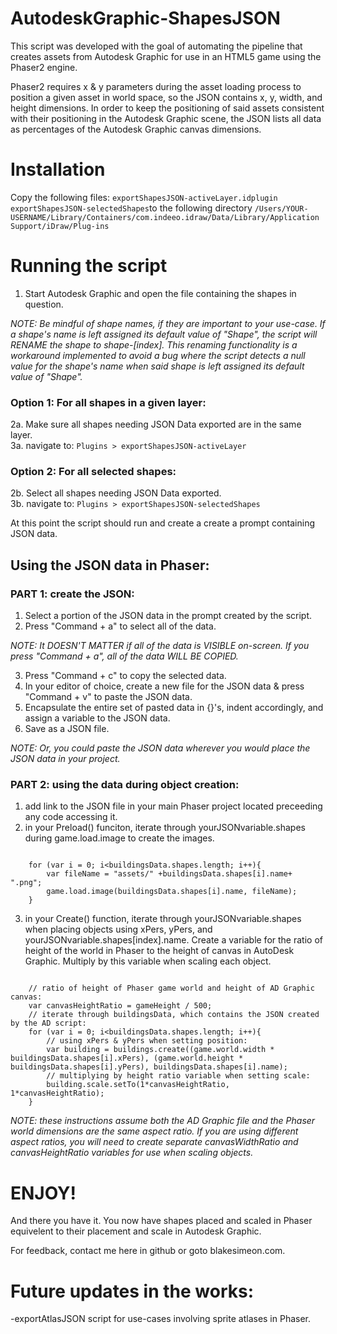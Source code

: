 # AutodeskGraphic-ShapesJSON
This script was developed with the goal of automating the pipeline that creates assets from Autodesk Graphic for use in an HTML5 game using the Phaser2 engine.

Phaser2 requires x & y parameters during the asset loading process to position a given asset in world space, so the JSON contains x, y, width, and height dimensions.  In order to keep the positioning of said assets consistent with their positioning in the Autodesk Graphic scene, the JSON lists all data as percentages of the Autodesk Graphic canvas dimensions.


# Installation

Copy the following files: ```exportShapesJSON-activeLayer.idplugin``` ```exportShapesJSON-selectedShapes```to the following directory ```/Users/YOUR-USERNAME/Library/Containers/com.indeeo.idraw/Data/Library/Application Support/iDraw/Plug-ins```

# Running the script

1. Start Autodesk Graphic and open the file containing the shapes in question.

*NOTE: Be mindful of shape names, if they are important to your use-case.*
*If a shape's name is left assigned its default value of "Shape", the script will RENAME the shape to shape-[index].*
*This renaming functionality is a workaround implemented to avoid a bug where the script detects a null value for the shape's name when said shape is left assigned its default value of "Shape".*

### Option 1: For all shapes in a given layer: 
2a. Make sure all shapes needing JSON Data exported are in the same layer.  
3a. navigate to: ```Plugins > exportShapesJSON-activeLayer```

### Option 2: For all selected shapes:
2b. Select all shapes needing JSON Data exported.  
3b. navigate to: ```Plugins > exportShapesJSON-selectedShapes```

At this point the script should run and create a create a prompt containing JSON data.

## Using the JSON data in Phaser:

### PART 1: create the JSON:
1.  Select a portion of the JSON data in the prompt created by the script.
2.  Press "Command + a" to select all of the data.

*NOTE:  It DOESN'T MATTER if all of the data is VISIBLE on-screen.  If you press "Command + a", all of the data WILL BE COPIED.*

3.  Press "Command + c" to copy the selected data.
4.  In your editor of choice, create a new file for the JSON data & press "Command + v" to paste the JSON data.  
5.  Encapsulate the entire set of pasted data in {}'s, indent accordingly, and assign a variable to the JSON data.  
6.	Save as a JSON file. 

*NOTE:  Or, you could paste the JSON data wherever you would place the JSON data in your project.*

### PART 2: using the data during object creation:
1. add link to the JSON file in your main Phaser project located preceeding any code accessing it.  
2. in your Preload() funciton, iterate through yourJSONvariable.shapes during game.load.image to create the images. 

``` Example using buildingsData as my JSONvariable name:

	for (var i = 0; i<buildingsData.shapes.length; i++){
		var fileName = "assets/" +buildingsData.shapes[i].name+ ".png";
		game.load.image(buildingsData.shapes[i].name, fileName);
	}
```

3.  in your Create() function, iterate through yourJSONvariable.shapes when placing objects using xPers, yPers, and yourJSONvariable.shapes[index].name. Create a variable for the ratio of height of the world in Phaser to the height of canvas in AutoDesk Graphic.  Multiply by this variable when scaling each object.  

``` Example using buildingsData as my JSONvariable name, 500 for my canvas height in Autodesk Graphic, and gameHeight containing my game height in Phaser:
	
	// ratio of height of Phaser game world and height of AD Graphic canvas:
	var canvasHeightRatio = gameHeight / 500; 
	// iterate through buildingsData, which contains the JSON created by the AD script:
	for (var i = 0; i<buildingsData.shapes.length; i++){
		// using xPers & yPers when setting position:
	    var building = buildings.create((game.world.width * buildingsData.shapes[i].xPers), (game.world.height * buildingsData.shapes[i].yPers), buildingsData.shapes[i].name);
	    // multiplying by height ratio variable when setting scale:
	    building.scale.setTo(1*canvasHeightRatio, 1*canvasHeightRatio);
	}
```

*NOTE:  these instructions assume both the AD Graphic file and the Phaser world dimensions are the same aspect ratio.  If you are using different aspect ratios, you will need to create separate canvasWidthRatio and canvasHeightRatio variables for use when scaling objects.*  


# ENJOY!

And there you have it.  You now have shapes placed and scaled in Phaser equivelent to their placement and scale in Autodesk Graphic.  

For feedback, contact me here in github or goto blakesimeon.com.


# Future updates in the works:

-exportAtlasJSON script for use-cases involving sprite atlases in Phaser.  
